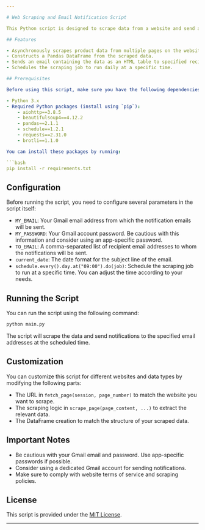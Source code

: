 ```yaml
---

# Web Scraping and Email Notification Script

This Python script is designed to scrape data from a website and send an email with the scraped data as an HTML table. It is specifically tailored for scraping product discount information from [umico.az](https://umico.az/categories/16-noutbuklar) and notifying recipients via email.

## Features

- Asynchronously scrapes product data from multiple pages on the website.
- Constructs a Pandas DataFrame from the scraped data.
- Sends an email containing the data as an HTML table to specified recipients.
- Schedules the scraping job to run daily at a specific time.

## Prerequisites

Before using this script, make sure you have the following dependencies installed:

- Python 3.x
- Required Python packages (install using `pip`):
    - aiohttp==3.8.5
    - beautifulsoup4==4.12.2
    - pandas==2.1.1
    - schedule==1.2.1
    - requests==2.31.0
    - brotli==1.1.0

You can install these packages by running:

```bash
pip install -r requirements.txt
```

## Configuration

Before running the script, you need to configure several parameters in the script itself:

- `MY_EMAIL`: Your Gmail email address from which the notification emails will be sent.
- `MY_PASSWORD`: Your Gmail account password. Be cautious with this information and consider using an app-specific password.
- `TO_EMAIL`: A comma-separated list of recipient email addresses to whom the notifications will be sent.
- `current_date`: The date format for the subject line of the email.
- `schedule.every().day.at("09:00").do(job)`: Schedule the scraping job to run at a specific time. You can adjust the time according to your needs.

## Running the Script

You can run the script using the following command:

```bash
python main.py
```

The script will scrape the data and send notifications to the specified email addresses at the scheduled time.

## Customization

You can customize this script for different websites and data types by modifying the following parts:

- The URL in `fetch_page(session, page_number)` to match the website you want to scrape.
- The scraping logic in `scrape_page(page_content, ...)` to extract the relevant data.
- The DataFrame creation to match the structure of your scraped data.

## Important Notes

- Be cautious with your Gmail email and password. Use app-specific passwords if possible.
- Consider using a dedicated Gmail account for sending notifications.
- Make sure to comply with website terms of service and scraping policies.

## License

This script is provided under the [MIT License](LICENSE).

---
```

